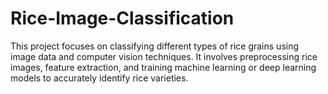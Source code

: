 # Rice-Image-Classification
This project focuses on classifying different types of rice grains using image data and computer vision techniques. It involves preprocessing rice images, feature extraction, and training machine learning or deep learning models to accurately identify rice varieties.
